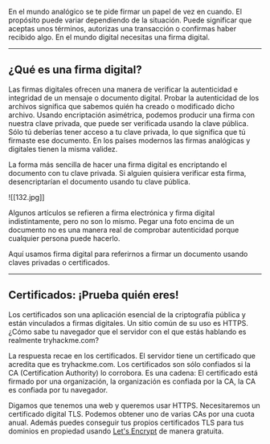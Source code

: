 En el mundo analógico se te pide firmar un papel de vez en cuando. El propósito puede variar dependiendo de la situación. Puede significar que aceptas unos términos, autorizas una transacción o confirmas haber recibido algo. En el mundo digital necesitas una firma digital.

---------------
<h2>¿Qué es una firma digital?</h2>
Las firmas digitales ofrecen una manera de verificar la autenticidad e integridad de un mensaje o documento digital. Probar la autenticidad de los archivos significa que sabemos quién ha creado o modificado dicho archivo. Usando encriptación asimétrica, podemos producir una firma con nuestra clave privada, que puede ser verificada usando la clave pública. Sólo tú deberías tener acceso a tu clave privada, lo que significa que tú firmaste ese documento. En los países modernos las firmas analógicas y digitales tienen la misma validez.

La forma más sencilla de hacer una firma digital es encriptando el documento con tu clave privada. Si alguien quisiera verificar esta firma, desencriptarían el documento usando tu clave pública.

![[132.jpg]]

Algunos artículos se refieren a firma electrónica y firma digital indistintamente, pero no son lo mismo. Pegar una foto encima de un documento no es una manera real de comprobar autenticidad porque cualquier persona puede hacerlo.

Aquí usamos firma digital para referirnos a firmar un documento usando claves privadas o certificados.

-----------
<h2>Certificados: ¡Prueba quién eres!</h2>
Los certificados son una aplicación esencial de la criptografía pública y están vinculados a firmas digitales. Un sitio común de su uso es HTTPS. ¿Cómo sabe tu navegador que el servidor con el que estás hablando es realmente tryhackme.com?

La respuesta recae en los certificados. El servidor tiene un certificado que acredita que es tryhackme.com. Los certificados son sólo confiados si la CA (Certification Authority) lo corrobora. Es una cadena: El certificado está firmado por una organización, la organización es confiada por la CA, la CA es confiada por tu navegador.

Digamos que tenemos una web y queremos usar HTTPS. Necesitaremos un certificado digital TLS. Podemos obtener uno de varias CAs por una cuota anual. Además puedes conseguir tus propios certificados TLS para tus dominios en propiedad usando [Let's Encrypt](https://letsencrypt.org/) de manera gratuita.